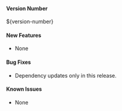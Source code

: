 #### Version Number
${version-number}

#### New Features
- None

#### Bug Fixes
- Dependency updates only in this release.

#### Known Issues
- None
